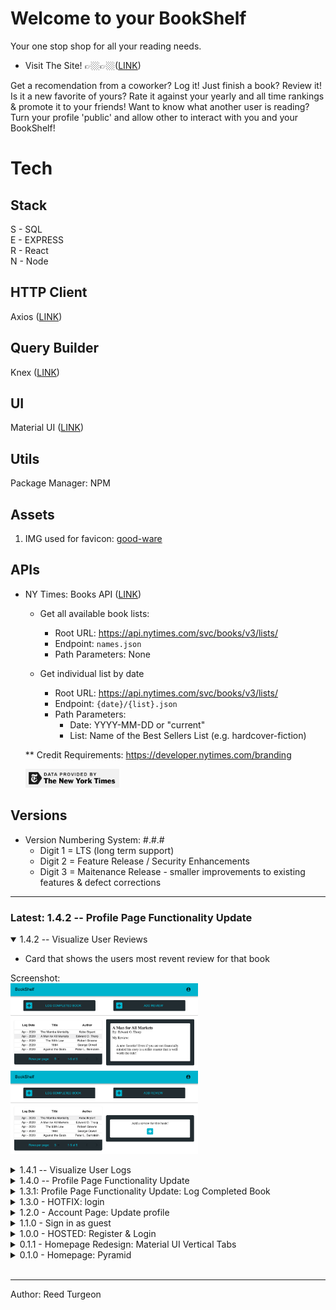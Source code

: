 # Welcome to your BookShelf
Your one stop shop for all your reading needs. 

- Visit The Site! 👉🏼👉🏼([LINK](https://my-book-shelf.netlify.com))  


Get a recomendation from a coworker? Log it! 
Just finish a book? Review it! 
Is it a new favorite of yours? Rate it against your yearly and all time rankings & promote it to your friends!
Want to know what another user is reading? Turn your profile 'public' and allow other to interact with you and your BookShelf!

# Tech
## Stack
S - SQL  
E - EXPRESS  
R - React  
N - Node 

## HTTP Client
Axios ([LINK](https://github.com/axios/axios))  

## Query Builder
Knex ([LINK](http://knexjs.org))  


## UI
Material UI ([LINK](https://material-ui.com))  

## Utils
Package Manager: NPM 

## Assets
1. IMG used for favicon: [good-ware](https://www.flaticon.com/authors/good-ware)

## APIs  
- NY Times: Books API ([LINK](https://developer.nytimes.com/docs/books-product/1/overview)) 

    - Get all available book lists:
        - Root URL: https://api.nytimes.com/svc/books/v3/lists/
        - Endpoint: `names.json`
        - Path Parameters: None

    - Get individual list by date
        - Root URL: https://api.nytimes.com/svc/books/v3/lists/
        - Endpoint: `{date}/{list}.json` 
        - Path Parameters:
            - Date: YYYY-MM-DD or "current"
            - List: Name of the Best Sellers List (e.g. hardcover-fiction)  
            
    ** Credit Requirements: https://developer.nytimes.com/branding  

    <img src="client/src/assets/NYT_dataAttribution.png" width='150'>

## Versions
- Version Numbering System: #.#.#
    - Digit 1 = LTS (long term support)
    - Digit 2 = Feature Release / Security Enhancements
    - Digit 3 = Maitenance Release - smaller improvements to existing features & defect corrections 
---
### Latest: 1.4.2 -- Profile Page Functionality Update

<details open>
<summary>1.4.2 -- Visualize User Reviews</summary>

- Card that shows the users most revent review for that book

Screenshot:   
<img src="client/src/assets/readMeImgs/1.4.2_ProfilePageUpdate__visualizeUserReviews.png" width='300'>     
<img src="client/src/assets/readMeImgs/1.4.2_ProfilePageUpdate__visualizeUserReviews_addReview.png" width='300'>     

</details>

<details>
<summary>1.4.1 -- Visualize User Logs</summary>

- Table that shows all of the users logged books
- Table columns are sortable 

Screenshot:   
<img src="client/src/assets/readMeImgs/1.4.1_ProfilePage__visualizeUserLogs.png" width='300'>   

</details>

<details>
<summary>1.4.0 -- Profile Page Functionality Update</summary>

- Add Review for a book & styling update  

Screenshot:  
<img src="client/src/assets/readMeImgs/1.4.0_ProfilePage__addReview.png" width='300'>  
<img src="client/src/assets/readMeImgs/1.4.0_ProfilePage__logCompletedBook.png" width='300'>  

</details>

<details>
<summary>1.3.1: Profile Page Functionality Update: Log Completed Book</summary>

- Single user flow => 
    - title input entry searching DB
        - Title in DB
            - no author entry
            - log type === 'logOnly'
        - Title NOT in DB
            - author entry needed
            - log type === 'addAndLog'

    - adds book to DB if needed
    - adds entry to readHistory

Screenshot:  
<img src="client/src/assets/readMeImgs/1.3.1_profilePageUpdate.png" width='300'>  

</details>

<details>
<summary>1.3.0 - HOTFIX: login</summary>

- Add book to DB
- Login Hotfix -- forced premature merge

</details>

<details>
<summary>1.2.0 - Account Page: Update profile</summary>

1. Username
2. Email
3. Public Profile

Screenshots:  
<img src="client/src/assets/readMeImgs/accountPage_1.2.0.png" width='250'>  
<img src="client/src/assets/readMeImgs/editAccountPage_1.2.0.png" width='250'>  
</details>

<details>
<summary>1.1.0 - Sign in as guest</summary>

- FE
    - Button added to <login /> so user can login as a guest
    - <Loader /> color & position updated
    - <Homepage /> linking to 'helloWorld' <AccountPage />
- BE 
    - User privilages added to users table
</details>

<details>
<summary>1.0.0 - HOSTED: Register & Login</summary>

- FE: Hosted  
    - Login & Register  
    - Homepage - Vert Tabs - NYT Bestseller List  

- BE: Hosted
    - Login & Register both setting token on Redux store -> login & register 1 step to homepage

Screenshots:  
<img src="client/src/assets/readMeImgs/Register_0.0.3.png" width='250'>  
<img src="client/src/assets/readMeImgs/Login_0.0.3.png" width='250'>  
</details>

<details>
<summary>0.1.1 - Homepage Redesign: Material UI Vertical Tabs</summary>

- FE: Hosted Homepage - Material UI Vertical Tabs - NYT Bestseller List Explorer 
- BE: Login & Register functionality working in postman but not hooked up to FE

Screenshot:  
<img src="client/src/assets/readMeImgs/homepage_0.0.2.png" height='250'>  
</details>  

<details>
<summary>0.1.0 - Homepage: Pyramid</summary>

- FE: Hosted Homepage - Desktop Only - NYT Bestseller List Pyramid
- BE: Login & Register functionality working in postman but not hooked up to FE

Screenshot:  
<img src="client/src/assets/readMeImgs/homepage_0.0.1.png" height='500'>  
</details>  
<br/>  

---  
Author: Reed Turgeon